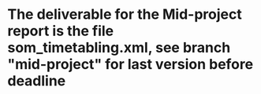 # The deliverable for the Mid-project report is the file som_timetabling.xml, see branch "mid-project" for last version before deadline
